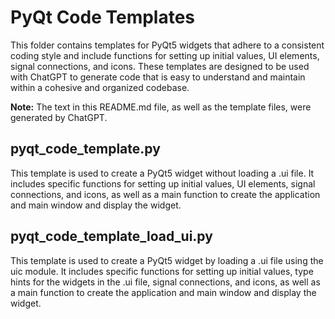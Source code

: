 # PyQt Code Templates
This folder contains templates for PyQt5 widgets that adhere to a consistent coding style and include functions for setting up initial values, UI elements, signal connections, and icons. These templates are designed to be used with ChatGPT to generate code that is easy to understand and maintain within a cohesive and organized codebase.

**Note:** The text in this README.md file, as well as the template files, were generated by ChatGPT.

## pyqt_code_template.py
This template is used to create a PyQt5 widget without loading a .ui file. It includes specific functions for setting up initial values, UI elements, signal connections, and icons, as well as a main function to create the application and main window and display the widget.

## pyqt_code_template_load_ui.py
This template is used to create a PyQt5 widget by loading a .ui file using the uic module. It includes specific functions for setting up initial values, type hints for the widgets in the .ui file, signal connections, and icons, as well as a main function to create the application and main window and display the widget.
